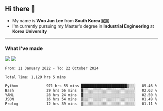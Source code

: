 ## Hi there 👋

- My name is **Woo Jun Lee** from **South Korea 🇰🇷**
- I'm currently pursuing my Master's degree in **Industrial Engineering** at **Korea University**

---

### What I've made

<a href="https://share.streamlit.io/tomtom1103/kuiai_hackathon_2022/main/JL_app.py"><img src="https://img.shields.io/badge/Journey Lee-161B22?style=for-the-badge&logo=streamlit&logoColor=FF4B4B"/></a> <a href="https://jeon-100.github.io/Dangzang/"><img src="https://img.shields.io/badge/당신을 위한 장학금, 당장!-161B22?style=for-the-badge&logo=react&logoColor=#61DAFB"/></a>

<!--START_SECTION:waka-->

```txt
From: 11 January 2022 - To: 22 October 2024

Total Time: 1,129 hrs 5 mins

Python             971 hrs 55 mins █████████████████████▒░░░   85.46 %
Bash               29 hrs 56 mins  ▓░░░░░░░░░░░░░░░░░░░░░░░░   02.63 %
YAML               28 hrs 24 mins  ▓░░░░░░░░░░░░░░░░░░░░░░░░   02.50 %
JSON               16 hrs 54 mins  ▒░░░░░░░░░░░░░░░░░░░░░░░░   01.49 %
Prolog             12 hrs 39 mins  ▒░░░░░░░░░░░░░░░░░░░░░░░░   01.11 %
```

<!--END_SECTION:waka-->
